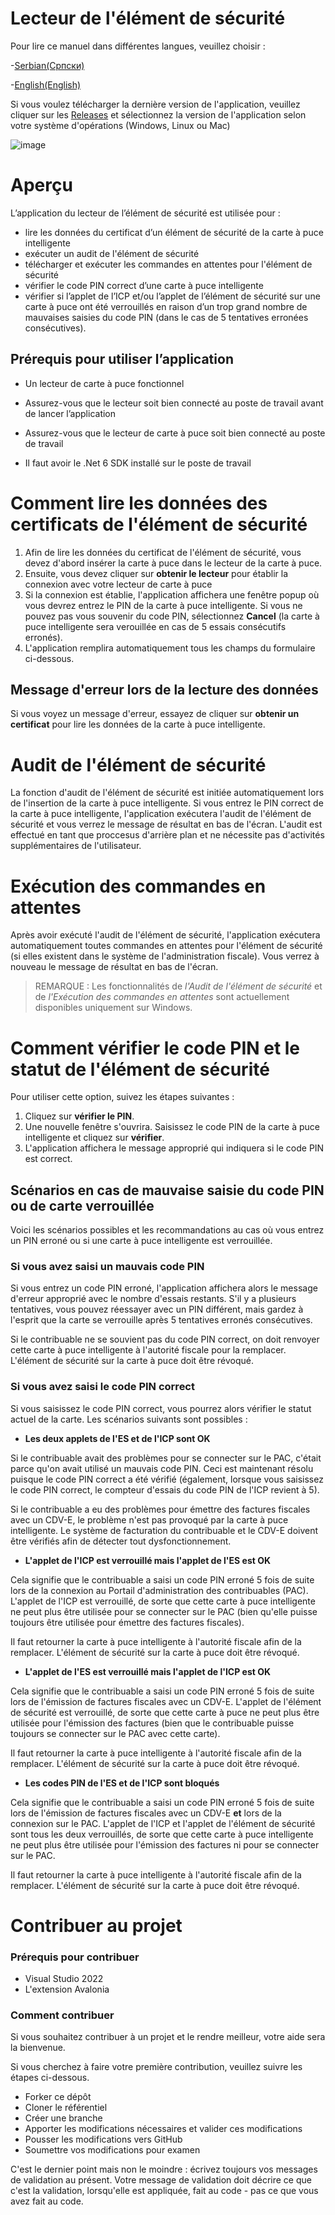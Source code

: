 # Lecteur de l'élément de sécurité

Pour lire ce manuel dans différentes langues, veuillez choisir :

-[Serbian(Српски)](README.sr.md)

-[English(English)](README.md)

Si vous voulez télécharger la dernière version de l'application, veuillez cliquer sur les [Releases](https://github.com/Data-Tech-International/Secure-Element-Reader/releases) et sélectionnez la version de l'application selon votre système d'opérations (Windows, Linux ou Mac)

![image](https://user-images.githubusercontent.com/107615589/187879703-46b617f5-5671-43b4-b70b-182f72833afa.png)

# Aperçu

L’application du lecteur de l’élément de sécurité est utilisée pour : 
- lire les données du certificat d’un élément de sécurité de la carte à puce intelligente
- exécuter un audit de l'élément de sécurité
- télécharger et exécuter les commandes en attentes pour l'élément de sécurité
- vérifier le code PIN correct d’une carte à puce intelligente
- vérifier si l’applet de l’ICP et/ou l’applet de l’élément de sécurité sur une carte à puce ont été verrouillés en raison d’un trop grand nombre de mauvaises saisies du code PIN (dans le cas de 5 tentatives erronées consécutives).

## Prérequis pour utiliser l’application

- Un lecteur de carte à puce fonctionnel

- Assurez-vous que le lecteur soit bien connecté au poste de travail avant de lancer l’application

- Assurez-vous que le lecteur de carte à puce soit bien connecté au poste de travail

- Il faut avoir le .Net 6 SDK installé sur le poste de travail

# Comment lire les données des certificats de l'élément de sécurité

1. Afin de lire les données du certificat de l'élément de sécurité, vous devez d'abord insérer la carte à puce dans le lecteur de la carte à puce.
2. Ensuite, vous devez cliquer sur **obtenir le lecteur** pour établir la connexion avec votre lecteur de carte à puce
3. Si la connexion est établie, l'application affichera une fenêtre popup où vous devrez entrez le PIN de la carte à puce intelligente. Si vous ne pouvez pas vous souvenir du code PIN, sélectionnez **Cancel** (la carte à puce intelligente sera verouillée en cas de 5 essais consécutifs erronés).
4. L'application remplira automatiquement tous les champs du formulaire ci-dessous.

## Message d'erreur lors de la lecture des données

Si vous voyez un message d'erreur, essayez de cliquer sur **obtenir un certificat** pour lire les données de la carte à puce intelligente.

# Audit de l'élément de sécurité
La fonction d'audit de l'élément de sécurité est initiée automatiquement lors de l'insertion de la carte à puce intelligente. Si vous entrez le PIN correct de la carte à puce intelligente, l'application exécutera l'audit de l'élément de sécurité et vous verrez le message de résultat en bas de l'écran. L'audit est effectué en tant que proccesus d'arrière plan et ne nécessite pas d'activités supplémentaires de l'utilisateur.

# Exécution des commandes en attentes
Après avoir exécuté l'audit de l'élément de sécurité, l'application exécutera automatiquement toutes commandes en attentes pour l'élément de sécurité (si elles existent dans le système de l'administration fiscale). Vous verrez à nouveau le message de résultat en bas de l'écran.

> REMARQUE : Les fonctionnalités de _l'Audit de l'élément de sécurité_ et de _l'Exécution des commandes en attentes_ sont actuellement disponibles uniquement sur Windows.

# Comment vérifier le code PIN et le statut de l'élément de sécurité

Pour utiliser cette option, suivez les étapes suivantes :

1. Cliquez sur **vérifier le PIN**.
2. Une nouvelle fenêtre s'ouvrira. Saisissez le code PIN de la carte à puce intelligente et cliquez sur **vérifier**.
3. L'application affichera le message approprié qui indiquera si le code PIN est correct.

## Scénarios en cas de mauvaise saisie du code PIN ou de carte verrouillée

Voici les scénarios possibles et les recommandations au cas où vous entrez un PIN erroné ou si une carte à puce intelligente est verrouillée.

### Si vous avez saisi un mauvais code PIN

Si vous entrez un code PIN erroné, l'application affichera alors le message d'erreur approprié avec le nombre d'essais restants. S'il y a plusieurs tentatives, vous pouvez réessayer avec un PIN différent, mais gardez à l'esprit que la carte se verrouille après 5 tentatives erronés consécutives.

Si le contribuable ne se souvient pas du code PIN correct, on doit renvoyer cette carte à puce intelligente à l'autorité fiscale pour la remplacer. L'élément de sécurité sur la carte à puce doit être révoqué.

### Si vous avez saisi le code PIN correct

Si vous saisissez le code PIN correct, vous pourrez alors vérifier le statut actuel de la carte. Les scénarios suivants sont possibles :

- **Les deux applets de l'ES et de l'ICP sont OK**

Si le contribuable avait des problèmes pour se connecter sur le PAC, c'était parce qu'on avait utilisé un mauvais code PIN. Ceci est maintenant résolu puisque le code PIN correct a été vérifié (également, lorsque vous saisissez le code PIN correct, le compteur d'essais du code PIN de l'ICP revient à 5).

Si le contribuable a eu des problèmes pour émettre des factures fiscales avec un CDV-E, le problème n'est pas provoqué par la carte à puce intelligente. Le système de facturation du contribuable et le CDV-E doivent être vérifiés afin de détecter tout dysfonctionnement. 

- **L'applet de l'ICP est verrouillé mais l'applet de l'ES est OK**

Cela signifie que le contribuable a saisi un code PIN erroné 5 fois de suite lors de la connexion au Portail d'administration des contribuables (PAC). L'applet de l'ICP est verrouillé, de sorte que cette carte à puce intelligente ne peut plus être utilisée pour se connecter sur le PAC (bien qu'elle puisse toujours être utilisée pour émettre des factures fiscales).

Il faut retourner la carte à puce intelligente à l'autorité fiscale afin de la remplacer. L'élément de sécurité sur la carte à puce doit être révoqué.

- **L'applet de l'ES est verrouillé mais l'applet de l'ICP est OK**

Cela signifie que le contribuable a saisi un code PIN erroné 5 fois de suite lors de l'émission de factures fiscales avec un CDV-E. L'applet de l'élément de sécurité est verrouillé, de sorte que cette carte à puce ne peut plus être utilisée pour l'émission des factures (bien que le contribuable puisse toujours se connecter sur le PAC avec cette carte).

Il faut retourner la carte à puce intelligente à l'autorité fiscale afin de la remplacer. L'élément de sécurité sur la carte à puce doit être révoqué.

- **Les codes PIN de l'ES et de l'ICP sont bloqués**

Cela signifie que le contribuable a saisi un code PIN erroné 5 fois de suite lors de l'émission de factures fiscales avec un CDV-E **et** lors de la connexion sur le PAC. L'applet de l'ICP et l'applet de l'élément de sécurité sont tous les deux verrouillés, de sorte que cette carte à puce intelligente ne peut plus être utilisée pour l'émission des factures ni pour se connecter sur le PAC.

Il faut retourner la carte à puce intelligente à l'autorité fiscale afin de la remplacer. L'élément de sécurité sur la carte à puce doit être révoqué.

# Contribuer au projet

### Prérequis pour contribuer

- Visual Studio 2022
- L'extension Avalonia

### Comment contribuer

Si vous souhaitez contribuer à un projet et le rendre meilleur, votre aide sera la bienvenue.

Si vous cherchez à faire votre première contribution, veuillez suivre les étapes ci-dessous.

- Forker ce dépôt
- Cloner le référentiel
- Créer une branche
- Apporter les modifications nécessaires et valider ces modifications
- Pousser les modifications vers GitHub
- Soumettre vos modifications pour examen

C'est le dernier point mais non le moindre : écrivez toujours vos messages de validation au présent. Votre message de validation doit décrire ce que c'est la validation, lorsqu'elle est appliquée, fait au code - pas ce que vous avez fait au code.
